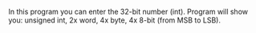 In this program you can enter the 32-bit number (int). Program will show you: unsigned int, 2x word, 4x byte, 4x 8-bit (from MSB to LSB).
